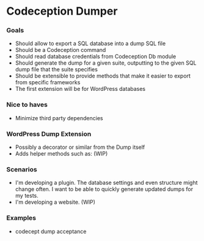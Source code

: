 # Codeception Dumper

### Goals
- Should allow to export a SQL database into a dump SQL file
- Should be a Codeception command
- Should read database credentials from Codeception Db module
- Should generate the dump for a given suite, outputting to the given SQL dump file that the suite specifies
- Should be extensible to provide methods that make it easier to export from specific frameworks
- The first extension will be for WordPress databases

### Nice to haves
- Minimize third party dependencies

### WordPress Dump Extension
- Possibly a decorator or similar from the Dump itself
- Adds helper methods such as: (WIP)

### Scenarios
- I'm developing a plugin. The database settings and even structure might change often. I want to be able to quickly generate updated dumps for my tests.
- I'm developing a website. (WIP)

### Examples
- codecept dump acceptance
